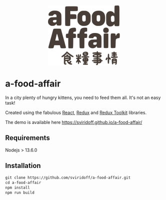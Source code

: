<p align="center">
  <img width="230" src="https://raw.githubusercontent.com/sviridoff/a-food-affair/master/src/components/logoSvg/LogoSvg.svg">
</p>

# a-food-affair

In a city plenty of hungry kittens, you need to feed them all. It's not an easy task!

Created using the fabulous [React](https://reactjs.org/), [Redux](https://redux.js.org/) and [Redux Toolkit](https://redux-toolkit.js.org/) libraries.

The demo is available here https://sviridoff.github.io/a-food-affair/

## Requirements

Nodejs > 13.6.0

## Installation

```
git clone https://github.com/sviridoff/a-food-affair.git
cd a-food-affair
npm install
npm run build
```
